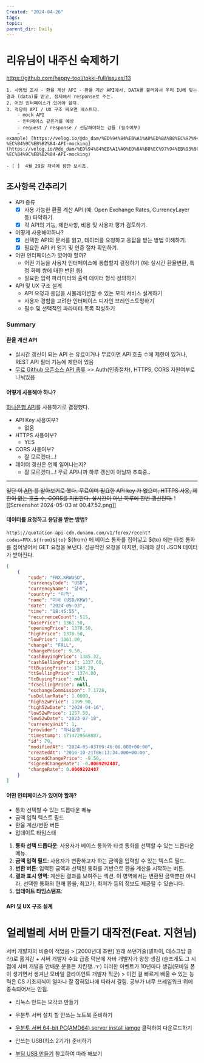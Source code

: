 ```yaml
---
Created: "2024-04-26"
tags: 
topic: 
parent_dir: Daily
---
```

# 리유님이 내주신 숙제하기
https://github.com/happy-tool/tokki-full/issues/13
```
1. 사용법 조사 - 환율 계산 API - 환율 계산 API에서, DATA를 불러와서 우리 IU에 맞는 결과 (data)를 받고, 정제해서 response로 주는.
2. 어떤 인터페이스가 있어야 할까.
3. 적당히 API / UX 구조 짜오면 베스트다.
    - mock API
    - 인터페이스 같은거를 예상
    - request / response / 전달해야하는 값들 (필수여부)
    - example) [https://velog.io/@do_dam/%ED%94%84%EB%A1%A0%ED%8A%B8%EC%97%94%EB%93%9C%EC%97%90%EC%84%9C-%EC%84%9C%EB%B2%84-API-mocking](https://velog.io/@do_dam/%ED%94%84%EB%A1%A0%ED%8A%B8%EC%97%94%EB%93%9C%EC%97%90%EC%84%9C-%EC%84%9C%EB%B2%84-API-mocking)

- [ ]  4월 29일 저녁에 잠깐 보시죠.
```
## 조사항목 간추리기
- API 종류
	- [x] 사용 가능한 환율 계산 API (예: Open Exchange Rates, CurrencyLayer 등) 파악하기.
	- [x] 각 API의 기능, 제한사항, 비용 및 사용자 평가 검토하기.
- 어떻게 사용해야하나? 
	- [x] 선택한 API의 문서를 읽고, 데이터를 요청하고 응답을 받는 방법 이해하기.
	- [x] 필요한 API 키 얻기 및 인증 절차 확인하기.
- 어떤 인터페이스가 있어야 할까?
	- 어떤 기능을 사용자 인터페이스에 통합할지 결정하기 (예: 실시간 환율변환, 특정 화폐 쌍에 대한 변환 등)
	- 필요한 입력 파라미터와 출력 데이터 형식 정의하기
- API 및 UX 구조 설계
	- API 요청과 응답을 시뮬레이션할 수 있는 모의 서비스 설계하기
	- 사용자 경험을 고려한 인터페이스 디자인 브레인스토밍하기
	- 필수 및 선택적인 파라미터 목록 작성하기
### Summary
#### 환율 계산 API
- 실시간 갱신이 되는 API 는 유료이거나 무료이면 API 호출 수에 제한이 있거나, REST API 필터 기능에 제한이 있음
- [무료 Github 오픈소스 API 종류](https://github.com/public-apis/public-apis?tab=readme-ov-file#currency-exchange) >> Auth(인증절차), HTTPS, CORS 지원여부로 나눠있음
#### 어떻게 사용해야 하나? 
[하나은행 API](https://quotation-api-cdn.dunamu.com/v1/forex/recent?codes=FRX.KRWUSD,FRX.KRWJPY,FRX.KRWCNY,FRX.KRWEUR)를 사용하기로 결정했다.
- API Key 사용여부?
	- 없음
- HTTPS 사용여부?
	- YES
- CORS 사용여부?
	- 잘 모르겠다...!
- 데이터 갱신은 언제 일어나는지?
	- 잘 모르겠다...! 무료 API니까 하루 갱신이 아닐까 추측중..
---
~~일단 이 [API](https://github.com/fawazahmed0/exchange-api) 를 알아보기로 했다. 무료이며 필요한 API key 가 없으며, HTTPS 사용, 제한이 없는 호출 수, CORS를 지원한다. 실시간이 아닌 하루에 한번 갱신된다.~~
![[Screenshot 2024-05-03 at 00.47.52.png]]
#### 데이터를 요청하고 응답을 받는 방법?
`https://quotation-api-cdn.dunamu.com/v1/forex/recent?codes=FRX.${from}${to}`
${from} 에 베이스 통화를 집어넣고 ${to} 에는 타겟 통화를 집어넣어서 GET 요청을 보낸다. 성공적인 요청을 마치면, 아래와 같이 JSON 데이터가 받아진다. 

```json
[
    {
        "code": "FRX.KRWUSD",
        "currencyCode": "USD",
        "currencyName": "달러",
        "country": "미국",
        "name": "미국 (USD/KRW)",
        "date": "2024-05-03",
        "time": "18:45:55",
        "recurrenceCount": 515,
        "basePrice": 1361.50,
        "openingPrice": 1378.50,
        "highPrice": 1378.50,
        "lowPrice": 1361.00,
        "change": "FALL",
        "changePrice": 9.50,
        "cashBuyingPrice": 1385.32,
        "cashSellingPrice": 1337.68,
        "ttBuyingPrice": 1348.20,
        "ttSellingPrice": 1374.80,
        "tcBuyingPrice": null,
        "fcSellingPrice": null,
        "exchangeCommission": 7.1728,
        "usDollarRate": 1.0000,
        "high52wPrice": 1399.90,
        "high52wDate": "2024-04-16",
        "low52wPrice": 1257.50,
        "low52wDate": "2023-07-18",
        "currencyUnit": 1,
        "provider": "하나은행",
        "timestamp": 1714729568887,
        "id": 79,
        "modifiedAt": "2024-05-03T09:46:09.000+00:00",
        "createdAt": "2016-10-21T06:13:34.000+00:00",
        "signedChangePrice": -9.50,
        "signedChangeRate": -0.0069292487,
        "changeRate": 0.0069292487
    }
]
```
#### 어떤 인터페이스가 있어야 할까?
- 통화 선택할 수 있는 드롭다운 메뉴
- 금액 입력 텍스트 필드
- 환율 계산/변환 버튼
- 업데이트 타임스태
1. **통화 선택 드롭다운**: 사용자가 베이스 통화와 타겟 통화를 선택할 수 있는 드롭다운 메뉴.
2. **금액 입력 필드**: 사용자가 변환하고자 하는 금액을 입력할 수 있는 텍스트 필드.
3. **변환 버튼**: 입력된 금액과 선택된 통화를 기반으로 환율 계산을 시작하는 버튼.
4. **결과 표시 영역**: 계산된 결과를 보여주는 섹션. 이 영역에서는 변환된 금액뿐만 아니라, 선택한 통화의 현재 환율, 최고가, 최저가 등의 정보도 제공될 수 있습니다.
5. **업데이트 타임스탬프**:
#### API 및 UX 구조 설계

# 얼레벌레 서버 만들기 대작전(Feat. 지현님)
서버 개발자의 비중이 적었음 > [2000년대 초반] 원래 쓰던기술(델파이, 데스크탑 클라)로 옮겨감 + 서버 개발자 수요 급증 덕분에 자바 개발자가 왕창 생김 (슬프게도 그 시점에 서버 개발을 안배운 분들은 치킨행..ㅜ) 
이러한 이벤트가 10년마다 생김(모바일 폰이 생기면서 생겨난 모바일 클라이언트 개발자 직군) > 이런 걸 빠르게 배울 수 있는 능력은 CS 기초지식이 얼마나 잘 잡혀있나에 따라서 갈림. 공부가 너무 프레임워크 위에 종속되어서는 안됨. 


- 리눅스 만드는 모각코 만들기
- 우분투 서버 설치 할 안쓰는 노트북 준비하기
- [우분투 서버 64-bit PC(AMD64) server install iamge](https://releases.ubuntu.com/noble/ubuntu-24.04-live-server-amd64.iso "https://releases.ubuntu.com/noble/ubuntu-24.04-live-server-amd64.iso") 클릭하여 다운로드하기

- 안쓰는 USB(최소 2기가) 준비하기
- [부팅 USB 만들기](https://rufus.ie/en/) 참고하여 따라 해보기
